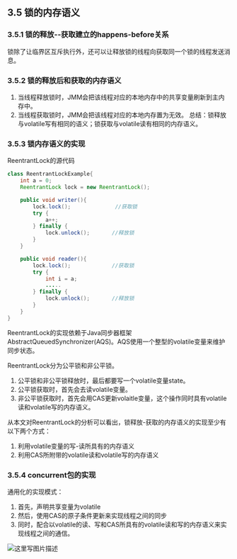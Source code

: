 ## 3.5 锁的内存语义
### 3.5.1 锁的释放--获取建立的happens-before关系
锁除了让临界区互斥执行外，还可以让释放锁的线程向获取同一个锁的线程发送消息。
### 3.5.2 锁的释放后和获取的内存语义

 1. 当线程释放锁时，JMM会把该线程对应的本地内存中的共享变量刷新到主内存中。
 2. 当线程获取锁时，JMM会把该线程对应的本地内存置为无效。
总结：锁释放与volatile写有相同的语义；锁获取与volatile读有相同的内存语义。
### 3.5.3 锁内存语义的实现

ReentrantLock的源代码

```java
class ReentrantLockExample{
	int a = 0;
	ReentrantLock lock = new ReentrantLock();

	public void writer(){
		lock.lock();              //获取锁
		try {
			a++;
		} finally {
			lock.unlock();       //释放锁
		}
	}

	public void reader(){
		lock.lock();             //获取锁
		try {
			int i = a;
			.....
		} finally {
			lock.unlock();       //释放锁
		}
	}
}

```  

ReentrantLock的实现依赖于Java同步器框架AbstractQueuedSynchronizer(AQS)。AQS使用一个整型的volatile变量来维护同步状态。

ReentrantLock分为公平锁和非公平锁。

 1. 公平锁和非公平锁释放时，最后都要写一个volatile变量state。
 2. 公平锁获取时，首先会去读volatile变量。
 3. 非公平锁获取时，首先会用CAS更新volaitle变量，这个操作同时具有volatile读和volatile写的内存语义。

从本文对ReentrantLock的分析可以看出，锁释放-获取的内存语义的实现至少有以下两个方式：

 1. 利用volatile变量的写-读所具有的内存语义
 2. 利用CAS所附带的volatile读和volatile写的内存语义

### 3.5.4 concurrent包的实现

通用化的实现模式：

 1. 首先，声明共享变量为volatile
 2. 然后，使用CAS的原子条件更新来实现线程之间的同步
 3. 同时，配合以volatile的读、写和CAS所具有的volatile读和写的内存语义来实现线程之间的通信。

![这里写图片描述](https://img-blog.csdn.net/20180726095608679?watermark/2/text/aHR0cHM6Ly9ibG9nLmNzZG4ubmV0L21hb2hvbw==/font/5a6L5L2T/fontsize/400/fill/I0JBQkFCMA==/dissolve/70)

